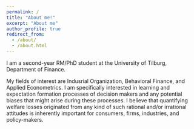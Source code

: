 ```yaml
---
permalink: /
title: "About me!"
excerpt: "About me"
author_profile: true
redirect_from: 
  - /about/
  - /about.html
---
```


I am a second-year RM/PhD student at the University of Tilburg, Department of Finance.

My fields of interest are Indusrial Organization, Behavioral Finance, and Applied Econometrics. I am specifically interested in learning and expectation formation processes of decision makers and any potential biases that might arise during these processes. I believe that quantifying welfare losses originated from any kind of such rational and/or irrational attitudes is inherently important for consumers, firms, industries, and policy-makers.


